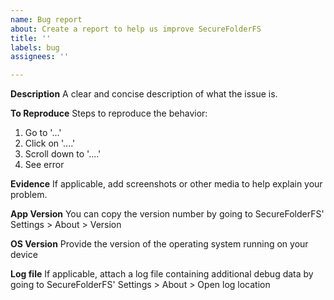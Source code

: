 ```yaml
---
name: Bug report
about: Create a report to help us improve SecureFolderFS
title: ''
labels: bug
assignees: ''

---
```


**Description**
A clear and concise description of what the issue is.

**To Reproduce**
Steps to reproduce the behavior:
1. Go to '...'
2. Click on '....'
3. Scroll down to '....'
4. See error

**Evidence**
If applicable, add screenshots or other media to help explain your problem.

**App Version**
You can copy the version number by going to SecureFolderFS' Settings > About > Version

**OS Version**
Provide the version of the operating system running on your device

**Log file**
If applicable, attach a log file containing additional debug data by going to SecureFolderFS' Settings > About > Open log location
